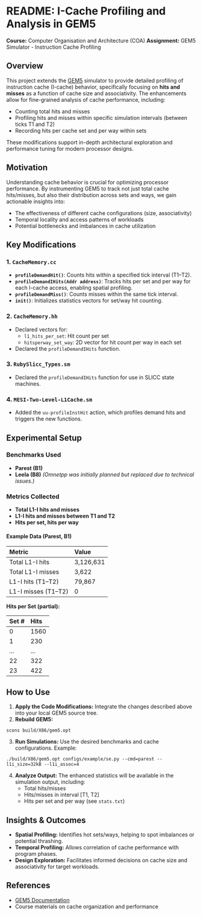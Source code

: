 
# README: I-Cache Profiling and Analysis in GEM5

**Course:** Computer Organisation and Architecture (COA)
**Assignment:** GEM5 Simulator - Instruction Cache Profiling

## Overview

This project extends the [GEM5](https://www.gem5.org/) simulator to provide detailed profiling of instruction cache (I-cache) behavior, specifically focusing on **hits and misses** as a function of cache size and associativity. The enhancements allow for fine-grained analysis of cache performance, including:

- Counting total hits and misses
- Profiling hits and misses within specific simulation intervals (between ticks T1 and T2)
- Recording hits per cache set and per way within sets

These modifications support in-depth architectural exploration and performance tuning for modern processor designs.

## Motivation

Understanding cache behavior is crucial for optimizing processor performance. By instrumenting GEM5 to track not just total cache hits/misses, but also their distribution across sets and ways, we gain actionable insights into:

- The effectiveness of different cache configurations (size, associativity)
- Temporal locality and access patterns of workloads
- Potential bottlenecks and imbalances in cache utilization


## Key Modifications

### 1. `CacheMemory.cc`

- **`profileDemandHit()`**: Counts hits within a specified tick interval (T1–T2).
- **`profileDemandIHits(Addr address)`**: Tracks hits per set and per way for each I-cache access, enabling spatial profiling.
- **`profileDemandMiss()`**: Counts misses within the same tick interval.
- **`init()`**: Initializes statistics vectors for set/way hit counting.


### 2. `CacheMemory.hh`

- Declared vectors for:
    - `l1_hits_per_set`: Hit count per set
    - `hitsperway_set_way`: 2D vector for hit count per way in each set
- Declared the `profileDemandIHits` function.


### 3. `RubySlicc_Types.sm`

- Declared the `profileDemandIHits` function for use in SLICC state machines.


### 4. `MESI-Two-Level-L1Cache.sm`

- Added the `uu-profileInstHit` action, which profiles demand hits and triggers the new functions.


## Experimental Setup

### Benchmarks Used

- **Parest (B1)**
- **Leela (B8)**
*(Omnetpp was initially planned but replaced due to technical issues.)*


### Metrics Collected

- **Total L1-I hits and misses**
- **L1-I hits and misses between T1 and T2**
- **Hits per set, hits per way**


#### Example Data (Parest, B1)

| Metric | Value |
| :-- | :-- |
| Total L1-I hits | 3,126,631 |
| Total L1-I misses | 3,622 |
| L1-I hits (T1–T2) | 79,867 |
| L1-I misses (T1–T2) | 0 |

**Hits per Set (partial):**


| Set \# | Hits |
| :-- | :-- |
| 0 | 1560 |
| 1 | 230 |
| ... | ... |
| 22 | 322 |
| 23 | 422 |

## How to Use

1. **Apply the Code Modifications:**
Integrate the changes described above into your local GEM5 source tree.
2. **Rebuild GEM5:**

```
scons build/X86/gem5.opt
```

3. **Run Simulations:**
Use the desired benchmarks and cache configurations.
Example:

```
./build/X86/gem5.opt configs/example/se.py --cmd=parest --l1i_size=32kB --l1i_assoc=4
```

4. **Analyze Output:**
The enhanced statistics will be available in the simulation output, including:
    - Total hits/misses
    - Hits/misses in interval [T1, T2]
    - Hits per set and per way (see `stats.txt`)

## Insights \& Outcomes

- **Spatial Profiling:**
Identifies hot sets/ways, helping to spot imbalances or potential thrashing.
- **Temporal Profiling:**
Allows correlation of cache performance with program phases.
- **Design Exploration:**
Facilitates informed decisions on cache size and associativity for target workloads.


## References

- [GEM5 Documentation](https://www.gem5.org/documentation/)
- Course materials on cache organization and performance




